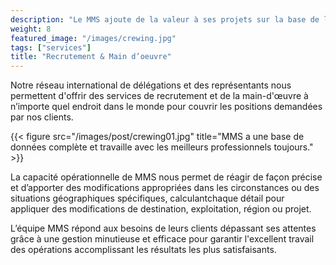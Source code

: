 ```yaml
---
description: "Le MMS ajoute de la valeur à ses projets sur la base de l'expérience acquise en offrant des services dans le monde entier en accomplissant les normes les plus exigeantes"
weight: 8
featured_image: "/images/crewing.jpg"
tags: ["services"]
title: "Recrutement & Main d’oeuvre"
---
```

Notre réseau international de délégations et des représentants nous permettent d'offrir des services de recrutement et de la main-d'œuvre à n’importe quel endroit dans le monde pour couvrir les positions demandées par nos clients.

{{< figure src="/images/post/crewing01.jpg" title="MMS a une base de données complète et travaille avec les meilleurs professionnels toujours." >}}

La capacité opérationnelle de MMS nous permet de réagir de façon précise et d’apporter des modifications appropriées dans les circonstances ou des situations géographiques spécifiques, calculantchaque détail pour appliquer des modifications de destination, exploitation, région ou projet.

L’équipe MMS répond aux besoins de leurs clients dépassant ses attentes grâce à une gestion minutieuse et efficace pour garantir l'excellent travail des opérations accomplissant les résultats les plus satisfaisants.
